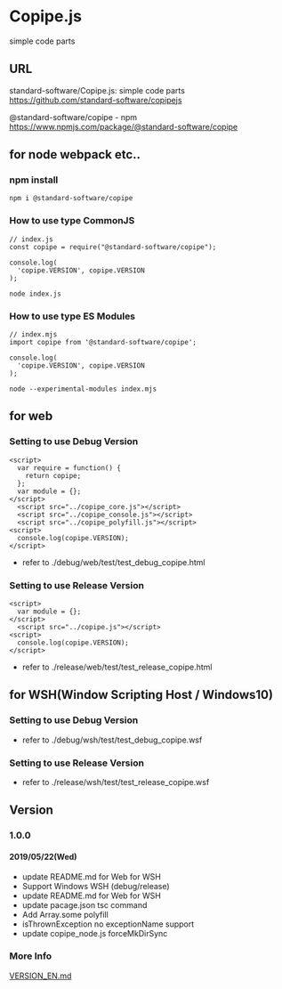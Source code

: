 # Copipe.js
simple code parts

## URL
standard-software/Copipe.js: simple code parts  
https://github.com/standard-software/copipejs

@standard-software/copipe - npm  
https://www.npmjs.com/package/@standard-software/copipe


## for node webpack etc.. 

### npm install
    npm i @standard-software/copipe

### How to use type CommonJS

```
// index.js
const copipe = require("@standard-software/copipe");

console.log(
  'copipe.VERSION', copipe.VERSION
);
```
    node index.js

### How to use type ES Modules

```
// index.mjs
import copipe from '@standard-software/copipe';

console.log(
  'copipe.VERSION', copipe.VERSION
);
```
    node --experimental-modules index.mjs

## for web

### Setting to use Debug Version

```
<script>
  var require = function() {
    return copipe;
  };
  var module = {};
</script>
  <script src="../copipe_core.js"></script>
  <script src="../copipe_console.js"></script>
  <script src="../copipe_polyfill.js"></script>
<script>
  console.log(copipe.VERSION);
</script>
```
- refer to ./debug/web/test/test_debug_copipe.html

### Setting to use Release Version

```
<script>
  var module = {};
</script>
  <script src="../copipe.js"></script>
<script>
  console.log(copipe.VERSION);
</script>
```
- refer to ./release/web/test/test_release_copipe.html

## for WSH(Window Scripting Host / Windows10)

### Setting to use Debug Version

- refer to ./debug/wsh/test/test_debug_copipe.wsf

### Setting to use Release Version

- refer to ./release/wsh/test/test_release_copipe.wsf


## Version

### 1.0.0
#### 2019/05/22(Wed)
- update README.md for Web for WSH
- Support Windows WSH (debug/release)
- update README.md for Web for WSH
- update pacage.json tsc command
- Add Array.some polyfill
- isThrownException no exceptionName support
- update copipe_node.js forceMkDirSync

### More Info
[VERSION_EN.md](https://github.com/standard-software/copipejs/blob/master/VERSION_EN.md)
